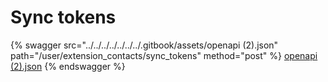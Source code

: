 # Sync tokens

{% swagger src="../../../../../../../.gitbook/assets/openapi (2).json" path="/user/extension_contacts/sync_tokens" method="post" %}
[openapi (2).json](<../../../../../../../.gitbook/assets/openapi (2).json>)
{% endswagger %}
